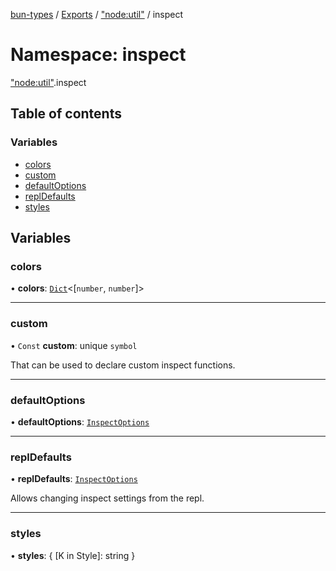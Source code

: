 [bun-types](https://oven-sh.github.io/bun-types/README.md) / [Exports](https://oven-sh.github.io/bun-types/modules.md) / ["node:util"](https://oven-sh.github.io/bun-types/modules/node_util_.md) / inspect

# Namespace: inspect

["node:util"](https://oven-sh.github.io/bun-types/modules/node_util_.md).inspect

## Table of contents

### Variables

- [colors](https://oven-sh.github.io/bun-types/modules/node_util_.inspect.md#colors)
- [custom](https://oven-sh.github.io/bun-types/modules/node_util_.inspect.md#custom)
- [defaultOptions](https://oven-sh.github.io/bun-types/modules/node_util_.inspect.md#defaultoptions)
- [replDefaults](https://oven-sh.github.io/bun-types/modules/node_util_.inspect.md#repldefaults)
- [styles](https://oven-sh.github.io/bun-types/modules/node_util_.inspect.md#styles)

## Variables

### colors

• **colors**: [`Dict`](https://oven-sh.github.io/bun-types/interfaces/Dict.md)<[`number`, `number`]\>

___

### custom

• `Const` **custom**: unique `symbol`

That can be used to declare custom inspect functions.

___

### defaultOptions

• **defaultOptions**: [`InspectOptions`](https://oven-sh.github.io/bun-types/interfaces/util_.InspectOptions.md)

___

### replDefaults

• **replDefaults**: [`InspectOptions`](https://oven-sh.github.io/bun-types/interfaces/util_.InspectOptions.md)

Allows changing inspect settings from the repl.

___

### styles

• **styles**: { [K in Style]: string }
